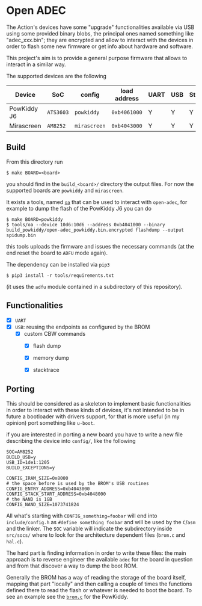 # Open ADEC

The Action's devices have some "upgrade" functionalities available via USB using
some provided binary blobs, the principal ones named something like
"adec_xxx.bin"; they are encrypted and allow to interact with the devices in
order to flash some new firmware or get info about hardware and software.

This project's aim is to provide a general purpose firmware that allows to
interact in a similar way.

The supported devices are the following

| Device      | SoC         | config         | load address   |UART | USB | Storage |
|-------------|-------------|----------------|----------------|-----|-----|---------|
| PowKiddy J6 | ``ATS3603`` | ``powkiddy``   | ``0xb4061000`` | Y   | Y   | Y       |
| Mirascreen  | ``AM8252``  | ``mirascreen`` | ``0xb4043000`` | Y   | Y   | Y       |

## Build

From this directory run

```
$ make BOARD=<board>
```

you should find in the ``build_<board>/`` directory the output files. For now
the supported boards are ``powkiddy`` and ``mirascreen``.

It exists a tools, named [``oa``](tools/oa) that can be used to interact with
``open-adec``, for example to dump the flash of the PowKiddy J6 you can do

```
$ make BOARD=powkiddy
$ tools/oa --device 10d6:10d6 --address 0xb4041000 --binary build_powkiddy/open-adec_powkiddy.bin.encrypted flashdump --output spidump.bin
```

this tools uploads the firmware and issues the necessary commands (at the end
reset the board to ``ADFU`` mode again).

The dependency can be installed via ``pip3``

```
$ pip3 install -r tools/requirements.txt
```

(it uses the ``adfu`` module contained in a subdirectory of this repository).

## Functionalities

 - [x] ``UART``
 - [x] ``USB``: reusing the endpoints as configured by the BROM
   - [x] custom CBW commands
     - [x] flash dump
     - [x] memory dump
     - [x] stacktrace


## Porting

This should be considered as a skeleton to implement basic functionalities in
order to interact with these kinds of devices, it's not intended to be in future
a bootloader with drivers support, for that is more useful (in my opinion) port
something like ``u-boot``.

if you are interested in porting a new board you have to write a new file
describing the device into ``config/``, like the following

```
SOC=AM8252
BUILD_USB=y
USB_ID=1de1:1205
BUILD_EXCEPTIONS=y

CONFIG_IRAM_SIZE=0x8000
# the space before is used by the BROM's USB routines
CONFIG_ENTRY_ADDRESS=0xb4043000
CONFIG_STACK_START_ADDRESS=0xb4048000
# the NAND is 1GB
CONFIG_NAND_SIZE=1073741824
```

All what's starting with ``CONFIG_something=foobar`` will end into
``include/config.h`` as ``#define something foobar`` and will be used by the
``C``/``asm`` and the linker. The ``SOC`` variable will indicate the
subdirectory inside ``src/socs/`` where to look for the architecture dependent
files (``brom.c`` and ``hal.c``).

The hard part is finding information in order to write these files: the main
approach is to reverse engineer the available ``adec`` for the board in question
and from that discover a way to dump the boot ROM.

Generally the BROM has a way of reading the storage of the board itself, mapping
that part "locally" and then calling a couple of times the functions defined
there to read the flash or whatever is needed to boot the board. To see an
example see the [``brom.c``](src/socs/ats3603/brom.c) for the PowKiddy.

